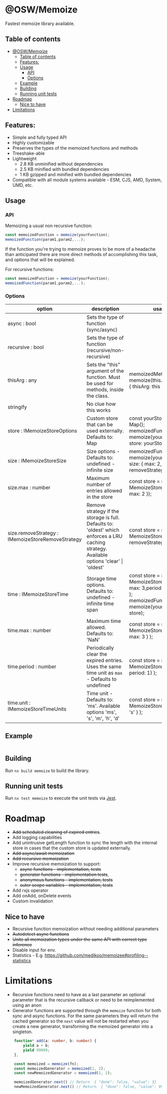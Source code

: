 # @OSW/Memoize

Fastest memoize library available.

## Table of contents

- [@OSW/Memoize](#oswmemoize)
  - [Table of contents](#table-of-contents)
  - [Features:](#features)
  - [Usage](#usage)
    - [API](#api)
    - [Options](#options)
  - [Example](#example)
  - [Building](#building)
  - [Running unit tests](#running-unit-tests)
- [Roadmap](#roadmap)
  - [Nice to have](#nice-to-have)
- [Limitations](#limitations)

## Features:

-   Simple and fully typed API
-   Highly customizable
-   Preserves the types of the memoized functions and methods
-   Treeshake-able
-   Lightweight
    -   2.8 KB unminified without dependencies
    -   2.5 KB minified with bundled dependencies
    -   1 KB gzipped and minified with bundled dependencies
-   Compatible with all module systems available - ESM, CJS, AMD, System, UMD, etc.

## Usage

### API

Memoizing a usual non recursive function:

```ts
const memoizedFunction = memoize(yourFunction);
memoizedFunction(param1,param2,...);
```
If the function you're trying to memoize proves to be more of a headache than anticipated there are more direct methods of accomplishing this task, and options that will be explained.

For recursive functions:

```ts
const memoizedFunction = memoize(yourFunction);
memoizedFunction(param1,param2,...);
```

### Options

| option                                              | description                                                                                                                                     | usage                                                                                                                               |
|-----------------------------------------------------|-------------------------------------------------------------------------------------------------------------------------------------------------|-------------------------------------------------------------------------------------------------------------------------------------|
| async :   bool                                      | Sets the type of function   (sync/async)                                                                                                        |                                                                                                                                     |
| recursive   : bool                                  | Sets the type of function   (recursive/non-recursive)                                                                                           |                                                                                                                                     |
| thisArg   : any                                     | Sets the "this"   argument of the function. Must be used for methods, inside the class.                                                         | memoizedMethod =   memoize(this.yourMethod, { thisArg: this });                                                                     |
| stringify                                           | No clue how this works                                                                                                                          |                                                                                                                                     |
| store :   IMemoizeStoreOptions                      | Custom store that can be used   externally. Defaults to: Map                                                                                    | const yourStore = new   Map();<br>     memoizedFunction = memoize(yourFunction, { store: yourStore });                              |
| size :   IMemoizeStoreSize                          |  Size options - Defaults to: undefined -   infinite size                                                                                        | memoizedFunction =   memoize(yourFunction, { size: { max: 2, removeStrategy: 'clear'   });                                          |
| size.max   : number                                 | Maximum number of entries   allowed in the store                                                                                                | const store = new MemoizeStore(   size: { max: 2 });                                                                                |
| size.removeStrategy   : IMemoizeStoreRemoveStrategy |  Remove strategy if the storage is full.   Defaults to: 'oldest' which enforces a LRU caching strategy. Available   options 'clear' \| 'oldest' | const store = new MemoizeStore(   size: { removeStrategy: 'clear' });                                                               |
| time :   IMemoizeStoreTime                          | Storage time options. Defaults   to: undefined - infinite time span                                                                             | const store = new MemoizeStore(   time: { max: 3,period: 1, unit: 's' } );<br>     memoizedFunction = memoize(yourFunction, store); |
| time.max   : number                                 | Maximum time allowed. Defaults   to: 'NaN'                                                                                                      | const store = new MemoizeStore(   time: { max: 3 } );                                                                               |
| time.period   : number                              | Periodically clear the expired   entries. Uses the same time unit as `max` - Defaults to undefined                                              | const store = new MemoizeStore(   time: { period: 1} );                                                                             |
| time.unit   : IMemoizeStoreTimeUnits                | Time unit - Defaults to: 'ms'.   Available options 'ms', 's', 'm', 'h', 'd'                                                                     | const store = new MemoizeStore(   time: {unit: 's' } );                                                                             |

## Example

```ts

```

## Building

Run `nx build memoize` to build the library.

## Running unit tests

Run `nx test memoize` to execute the unit tests via [Jest](https://jestjs.io).

# Roadmap

-   ~~Add scheduled cleaning of expired entries~~.
-   Add logging capabilities
-   Add unintrusive getLength function to sync the length with the internal store in cases that the custom store is updated externally.
-   ~~Add async/await memoization~~
-   ~~Add recursive memoization~~
-   Improve recursive memoization to support:
    -   ~~async functions - implementation, tests~~
    -   ~~generator functions - implementation tests~~,
    -   ~~anonymous functions - implementation, tests~~
    -   ~~outer scope variables - implementation, tests~~
-   Add rxjs operator
-   Add onAdd, onDelete events
-   Custom invalidation

## Nice to have

-   Recursive function memoization without needing additional parameters
-   ~~Autodetect async functions~~
-   ~~Unite all memoization types under the same API with correct type inference~~
-   Disable input for env.
-   Statistics - E.g. https://github.com/medikoo/memoizee#profiling--statistics

# Limitations

-   Recursive functions need to have as a last parameter an optional parameter that is the recursive callback or need to be reimplemented using an anon
-   Generator functions are supported through the `memoize` function for both sync and async functions. For the same parameters they will return the cached generator so the `next` value will not be restarted when you create a new generator, transforming the memoized generator into a singleton.

```typescript
    function* add(a: number, b: number) {
        yield a + b;
        yield 99999;
    },

    const memoized = memoize(fn);
    const memoizedGenerator = memoized(1, 2);
    const newMemoizedGenerator = memoized(1, 2);

    memoizedGenerator.next() // Return  { "done": false, "value": 3}
    newMemoizedGenerator.next() // Return  { "done": false, "value": 99999}
```
